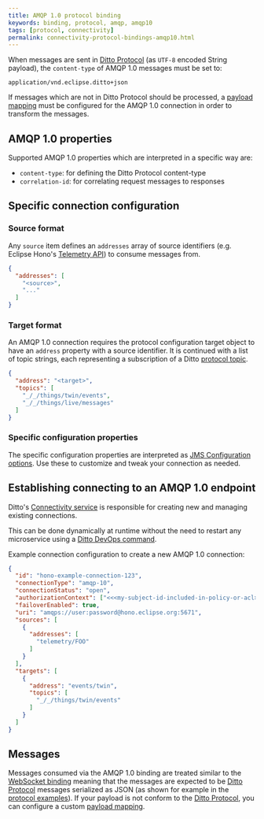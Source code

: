```yaml
---
title: AMQP 1.0 protocol binding
keywords: binding, protocol, amqp, amqp10
tags: [protocol, connectivity]
permalink: connectivity-protocol-bindings-amqp10.html
---
```


When messages are sent in [Ditto Protocol](protocol-overview.html) (as `UTF-8` encoded String payload), 
the `content-type` of AMQP 1.0 messages must be set to:

```
application/vnd.eclipse.ditto+json
```

If messages which are not in Ditto Protocol should be processed, a [payload mapping](connectivity-mapping.html) must
be configured for the AMQP 1.0 connection in order to transform the messages. 

## AMQP 1.0 properties

Supported AMQP 1.0 properties which are interpreted in a specific way are:

* `content-type`: for defining the Ditto Protocol content-type
* `correlation-id`: for correlating request messages to responses

## Specific connection configuration

### Source format

Any `source` item defines an `addresses` array of source identifiers (e.g. Eclipse Hono's 
[Telemetry API](https://www.eclipse.org/hono/api/telemetry-api)) to consume messages from.

```json
{
  "addresses": [
    "<source>",
    "..."
  ]
}
```

### Target format

An AMQP 1.0 connection requires the protocol configuration target object to have an `address` property with a source
identifier. It is continued with a list of topic strings, each representing a subscription of a Ditto
[protocol topic](protocol-specification-topic.html).


```json
{
  "address": "<target>",
  "topics": [
    "_/_/things/twin/events",
    "_/_/things/live/messages"
  ]
}
```

### Specific configuration properties

The specific configuration properties are interpreted as 
[JMS Configuration options](https://qpid.apache.org/releases/qpid-jms-0.30.0/docs/index.html#jms-configuration-options). 
Use these to customize and tweak your connection as needed.



## Establishing connecting to an AMQP 1.0 endpoint

Ditto's [Connectivity service](architecture-services-connectivity.html) is responsible for creating new and managing 
existing connections.

This can be done dynamically at runtime without the need to restart any microservice using a
[Ditto DevOps command](installation-operating.html#devops-commands).

Example connection configuration to create a new AMQP 1.0 connection:

```json
{
  "id": "hono-example-connection-123",
  "connectionType": "amqp-10",
  "connectionStatus": "open",
  "authorizationContext": ["<<<my-subject-id-included-in-policy-or-acl>>>"],
  "failoverEnabled": true,
  "uri": "amqps://user:password@hono.eclipse.org:5671",
  "sources": [
    {
      "addresses": [
        "telemetry/FOO"
      ]
    }
  ],
  "targets": [
    {
      "address": "events/twin",
      "topics": [
        "_/_/things/twin/events"
      ]
    }
  ]
}
```

## Messages

Messages consumed via the AMQP 1.0 binding are treated similar to the [WebSocket binding](httpapi-protocol-bindings-websocket.html)
meaning that the messages are expected to be [Ditto Protocol](protocol-overview.html) messages serialized as JSON (as 
shown for example in the [protocol examples](protocol-examples.html)). If your payload is not conform to the [Ditto
Protocol](protocol-overview.html), you can configure a custom [payload mapping](connectivity-mapping.html).
